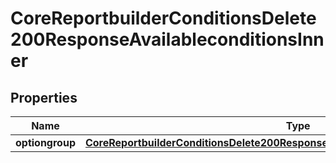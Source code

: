 

# CoreReportbuilderConditionsDelete200ResponseAvailableconditionsInner


## Properties

| Name | Type | Description | Notes |
|------------ | ------------- | ------------- | -------------|
|**optiongroup** | [**CoreReportbuilderConditionsDelete200ResponseAvailableconditionsInnerOptiongroup**](CoreReportbuilderConditionsDelete200ResponseAvailableconditionsInnerOptiongroup.md) |  |  [optional] |



